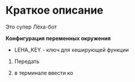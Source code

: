 # Краткое описание

Это супер Лёха-бот

**Конфигурация переменных окружения**

- LEHA_KEY - ключ для хеширующей функции


1. Передать

2. в терминале ввести ко


